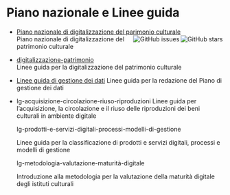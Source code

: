 # Piano nazionale e Linee guida

 - [Piano nazionale di digitalizzazione del parimonio culturale](https://github.com/italia/ICDP-PND-docs) <img align="right" src="https://img.shields.io/github/stars/italia/ICDP-PND-docs?label=%E2%AD%90%EF%B8%8F&logo=github" alt="GitHub stars">
  <img align="right" src="https://img.shields.io/github/issues/italia/ICDP-PND-docs" alt="GitHub issues">\
    Piano nazionale di digitalizzazione del patrimonio culturale

 - [digitalizzazione-patrimonio](https://github.com/italia/ICDP-PND-digitalizzazione-docs)  
  Linee guida per la digitalizzazione del patrimonio culturale

- [Linee guida di gestione dei dati](https://github.com/italia/ICDP-PND-dmp-docs)
 Linee guida per la redazione del Piano di gestione dei dati

- lg-acquisizione-circolazione-riuso-riproduzioni
Linee guida per l’acquisizione, la circolazione e il riuso delle riproduzioni dei beni culturali in ambiente digitale

    lg-prodotti-e-servizi-digitali-processi-modelli-di-gestione

    Linee guida per la classificazione di prodotti e servizi digitali, processi e modelli di gestione

    lg-metodologia-valutazione-maturità-digitale

    Introduzione alla metodologia per la valutazione della maturità digitale degli istituti culturali
